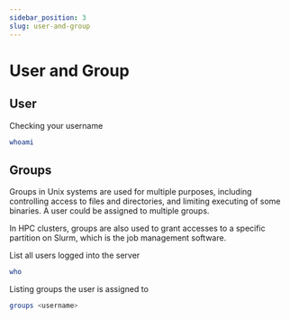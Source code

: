 ```yaml
---
sidebar_position: 3
slug: user-and-group
---
```


# User and Group

## User

Checking your username
```sh
whoami
```

## Groups
Groups in Unix systems are used for multiple purposes, including controlling access to files and directories, and limiting executing of some binaries. A user could be assigned to multiple groups.

In HPC clusters, groups are also used to grant accesses to a specific partition on Slurm, which is the job management software.

List all users logged into the server
```sh
who
```

Listing groups the user is assigned to
```sh
groups <username>
```